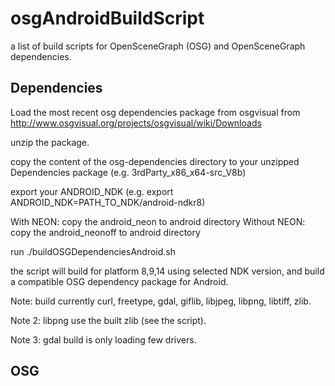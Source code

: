 osgAndroidBuildScript
=====================

a list of build scripts for OpenSceneGraph (OSG) and OpenSceneGraph dependencies.


Dependencies
------------
Load the most recent osg dependencies package from osgvisual from http://www.osgvisual.org/projects/osgvisual/wiki/Downloads

unzip the package.

copy the content of the osg-dependencies directory to your unzipped Dependencies package (e.g. 3rdParty_x86_x64-src_V8b)

export your ANDROID_NDK (e.g. export ANDROID_NDK=PATH_TO_NDK/android-ndkr8)

With NEON: copy the android_neon to android directory
Without NEON: copy the android_neonoff to android directory

run ./buildOSGDependenciesAndroid.sh

the script will build for platform 8,9,14 using selected NDK version, and build a compatible OSG dependency package for Android.

Note: build currently curl, freetype, gdal, giflib, libjpeg, libpng, libtiff, zlib.

Note 2: libpng use the built zlib (see the script).

Note 3: gdal build is only loading few drivers.

OSG
------------
